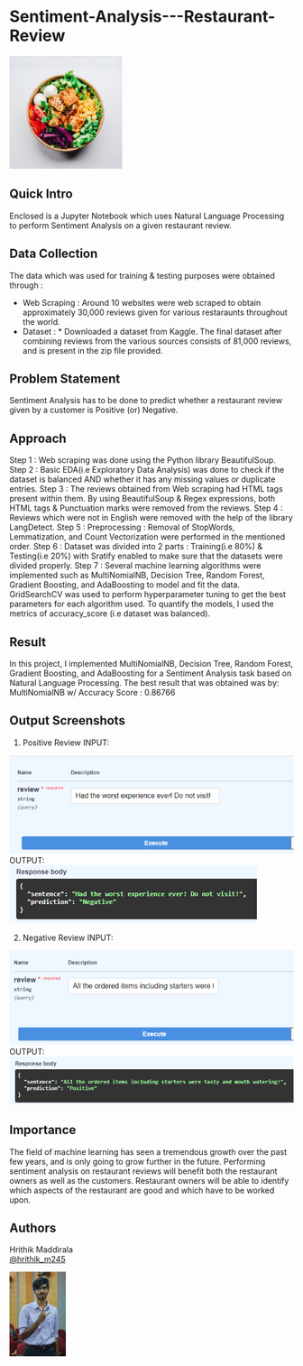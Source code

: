 # Sentiment-Analysis---Restaurant-Review

<img src="Picture.jpg" width = "200" height = "200" >

## Quick Intro
Enclosed is a Jupyter Notebook which uses Natural Language Processing to perform Sentiment Analysis on a given restaurant review.

## Data Collection
The data which was used for training & testing purposes were obtained through : 
* Web Scraping : Around 10 websites were web scraped to obtain approximately 30,000 reviews given for various restaraunts throughout the world. 
* Dataset :
            * Downloaded a dataset from Kaggle.
The final dataset after combining reviews from the various sources consists of 81,000 reviews, and is present in the zip file provided.

## Problem Statement
Sentiment Analysis has to be done to predict whether a restaurant review given by a customer is Positive (or) Negative.

## Approach
Step 1 : Web scraping was done using the Python library BeautifulSoup. 
Step 2 : Basic EDA(i.e Exploratory Data Analysis) was done to check if the dataset is balanced AND whether it has any missing values or duplicate entries.
Step 3 : The reviews obtained from Web scraping had HTML tags present within them. By using BeautifulSoup & Regex expressions, both HTML tags & Punctuation marks were removed from the reviews.
Step 4 : Reviews which were not in English were removed with the help of the library LangDetect.
Step 5 : Preprocessing : Removal of StopWords, Lemmatization, and Count Vectorization were performed in the mentioned order.
Step 6 : Dataset was divided into 2 parts : Training(i.e 80%) & Testing(i.e 20%) with Sratify enabled to make sure that the datasets were divided properly.
Step 7 : Several machine learning algorithms were implemented such as MultiNomialNB, Decision Tree, Random Forest, Gradient Boosting, and AdaBoosting to model and fit the data. GridSearchCV was used to perform hyperparameter tuning to get the best parameters for each algorithm used. To quantify the models, I used the metrics of accuracy_score (i.e dataset was balanced).


## Result
In this project, I implemented MultiNomialNB, Decision Tree, Random Forest, Gradient Boosting, and AdaBoosting for a Sentiment Analysis task based on Natural Language Processing. The best result that was obtained was by: MultiNomialNB w/ Accuracy Score : 0.86766

## Output Screenshots 

1. Positive Review
INPUT: 
<img src="Ex1 - Question.png">
OUTPUT: 
<img src="Ex1 - Prediction.png">

2. Negative Review
INPUT: 
<img src="Ex2 - Question.png">
OUTPUT: 
<img src="Ex2 - Prediction.png">

## Importance
The field of machine learning has seen a tremendous growth over the past few years, and is only going to grow further in the future. 
Performing sentiment analysis on restaurant reviews will benefit both the restaurant owners as well as the customers. Restaurant owners will be able to identify which aspects of the restaurant are good and which have to be worked upon. 

## Authors

Hrithik Maddirala  
[@hrithik_m245](https://www.linkedin.com/in/hrithik-maddirala/)


<img src="DSC_0037-01-01.jpeg" width="100">
